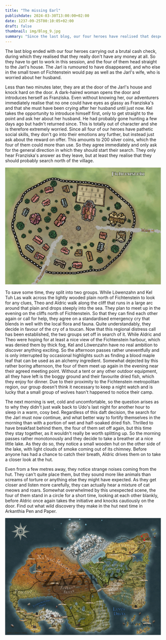 ```yaml
---
title: "The missing Earl"
publishdate: 2024-03-30T13:00:00+02:00
date: 1237-09-25T00:10:05+02:00
draft: false
thumbnail: img/Blog_9.jpg
summary: "Since the last blog, our four heroes have realised that desperately need money. The Jarl of Fichtenstein has disappeared, so they attempt to offer their services to his wife. After negotiating a generous reward, they embark on their first quest. Discover what awaits them here::"
---
```


The last blog ended with our four heroes carrying out a brutal cash check, during which they realised that they really don't have any money at all. So they have to get to work in this session, and the four of them head straight to the Jarl's house. The Jarl is rumoured to have disappeared, and who else in the small town of Fichtenstein would pay as well as the Jarl's wife, who is worried about her husband.

Less than two minutes later, they are at the door of the Jarl's house and knock hard on the door. A dark-haired woman opens the door and introduces herself as Franziska. Even without knowing her, our adventurers immediately realise that no one could have eyes as glassy as Franziska's and that she must have been crying after her husband until just now. Kel takes the opportunity to introduce himself first, only to get straight to the point and ask her about her husband. He had probably gone hunting a few days ago but hadn't returned since. This is totally out of character and she is therefore extremely worried. Since all four of our heroes have pathetic social skills, they don't go into their emotions any further, but instead just ask about the reward on offer. This amounts to 200 silver coins, which the four of them could more than use. So they agree immediately and only ask for the general direction in which they should start their search. They only hear Franziska's answer as they leave, but at least they realise that they should probably search north of the village.

<div class="img-max center">
  <img class="img-fluid rounded"  title="Map Fichtenstein" alt="Map Fichtenstein." src="./img/fichtenstein.jpg" />
</div>

To save some time, they split into two groups. While Löwenzahn and Kel Tuh Las walk across the lightly wooded plain north of Fichtenstein to look for any clues, Theo and Aldric walk along the cliff that runs in a large arc around that plain and drops steeply into the sea. They plan to meet up in the evening on the cliffs north of Fichtenstein. So that they can find each other again or call for help, they agree on a standardised emergency cry that blends in well with the local flora and fauna. Quite understandably, they decide in favour of the cry of a toucan. Now that this regional distress call has been established, the two groups set off in search of it. While Aldric and Theo were hoping for at least a nice view of the Fichtenstein harbour, which was denied them by thick fog, Kel and Löwenzahn have no real ambition to discover anything exciting. So the afternoon passes rather uneventfully and is only interrupted by occasional highlights such as finding a blood maple leaf that can be used as an alchemy ingredient. Somewhat dejected by this rather boring afternoon, the four of them meet up again in the evening near their agreed meeting point. Without a tent or any other outdoor equipment, all they have left is the boggy ground and their favourite dried fish, which they enjoy for dinner. Due to their proximity to the Fichtenstein metropolitan region, our group doesn't think it necessary to keep a night watch and is lucky that a small group of wolves hasn't happened to notice their camp.

The next morning is wet, cold and uncomfortable, so the question arises as to why they didn't just walk back to Udo's last night for another hour to sleep in a warm, cosy bed. Regardless of this daft decision, the search for the Jarl must now continue, and what better way to fortify themselves in the morning than with a portion of wet and half-soaked dried fish. Thrilled to have breakfast behind them, the four of them set off again, but this time they stay together, as it wouldn't really be worth splitting up. So the morning passes rather monotonously and they decide to take a breather at a nice little lake. As they do so, they notice a small wooden hut on the other side of the lake, with light clouds of smoke coming out of its chimney. Before anyone has had a chance to catch their breath, Aldric drives them on to take a closer look at the hut.

Even from a few metres away, they notice strange noises coming from the hut. They can't quite place them, but they sound more like animals than screams of torture or anything else they might have expected. As they get closer and listen more carefully, they can actually hear a mixture of cat meows and roars. Somewhat overwhelmed by this unexpected scene, the four of them stand in a circle for a short time, looking at each other blankly, before Aldric once again takes the initiative and knocks cautiously on the door. Find out what wild discovery they make in the hut next time in Arkanthia Pen and Paper.

<div class="center">
  <img class="img-fluid" title="Worldmap Arkanthia" alt="Worldmap Arkanthia." src="./img/Arkanthia_Full_Map_Fichtenstein_Blog_9.jpg" />
</div>

